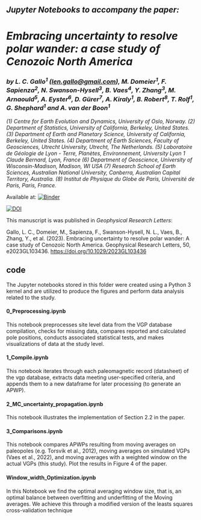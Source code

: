 ## ***Jupyter Notebooks to accompany the paper:***
    
# ***Embracing uncertainty to resolve polar wander: a case study of Cenozoic North America***

### ***by L. C. Gallo<sup>1<sup>*** *(len.gallo@gmail.com)****, M. Domeier<sup>1</sup>, F. Sapienza<sup>2</sup>, N. Swanson-Hysell<sup>3</sup>, B. Vaes<sup>4</sup>, Y. Zhang<sup>3</sup>, M. Arnaould<sup>5</sup>, A. Eyster<sup>6</sup>,  D. Gürer<sup>7</sup>, A. Kiraly<sup>1</sup>, B. Robert<sup>8</sup>, T. Rolf<sup>1</sup>, G. Shephard<sup>1</sup> and A. van der Boon<sup>1</sup>***

<!--   and ***-->


*(1) Centre for Earth Evolution and Dynamics, University of Oslo, Norway.*
*(2) Department of Statistics, University of California, Berkeley, United States.*
*(3) Department of Earth and Planetary Science, University of California, Berkeley, United States.*
*(4) Department of Earth Sciences, Faculty of Geosciences, Utrecht University, Utrecht, The Netherlands.*
*(5) Laboratoire de Géologie de Lyon - Terre, Planètes, Environnement, University Lyon 1 Claude Bernard, Lyon, France*
*(6) Department of Geoscience, University of Wisconsin-Madison, Madison, WI USA*
*(7) Research School of Earth Sciences, Australian National University, Canberra, Australian Capital Territory, Australia.*
*(8) Institut de Physique du Globe de Paris, Université de Paris, Paris, France.*

Available at: [![Binder](https://mybinder.org/badge_logo.svg)](https://mybinder.org/v2/gh/PolarWandering/Gallo_etal_2023_APWP_construction/HEAD)

[![DOI](https://zenodo.org/badge/599666881.svg)](https://zenodo.org/badge/latestdoi/599666881)

This manuscript is was published in *Geophysical Research Letters*:

Gallo, L. C., Domeier, M., Sapienza, F., Swanson-Hysell, N. L., Vaes, B., Zhang, Y., et al. (2023). Embracing uncertainty to resolve polar wander: A case study of Cenozoic North America. Geophysical Research Letters, 50, e2023GL103436. https://doi.org/10.1029/2023GL103436

## code

The Jupyter notebooks stored in this folder were created using a Python 3 kernel and are utilized to produce the figures and perform data analysis related to the study.


#### 0_Preprocessing.ipynb
    
This notebook preprocesses site level data from the VGP database compilation, checks for missing data, compares reported and calculated pole positions, conducts associated statistical tests, and makes visualizations of data at the study level.    


#### 1_Compile.ipynb
    
This notebook iterates through each paleomagnetic record (datasheet) of the vgp database, extracts data meeting user-specified criteria, and appends them to a new dataframe for later processing (to generate an APWP).    

#### 2_MC_uncertainty_propagation.ipynb
    
This notebook illustrates the implementation of Section 2.2 in the paper.

#### 3_Comparisons.ipynb

This notebook compares APWPs resulting from moving averages on paleopoles (e.g. Torsvik et al., 2012), moving averages on simulated VGPs (Vaes et al., 2022), and moving averages with a weighted window on the actual VGPs (this study). Plot the results in Figure 4 of the paper.

#### Window_width_Optimization.ipynb    

In this Notebook we find the optimal averaging window size, that is, an optimal balance between overfitting and underfitting of the Moving averages. We achieve this through a modified version of the leasts squares cross-validation technique
